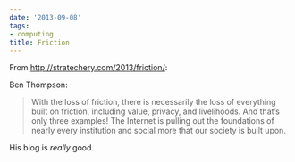 ```yaml
---
date: '2013-09-08'
tags:
- computing
title: Friction
---
```


From http://stratechery.com/2013/friction/:

Ben Thompson:

>With the loss of friction, there is necessarily the loss of everything built on friction, including value, privacy, and livelihoods. And that’s only three examples! The Internet is pulling out the foundations of nearly every institution and social more that our society is built upon.

His blog is *really* good.
